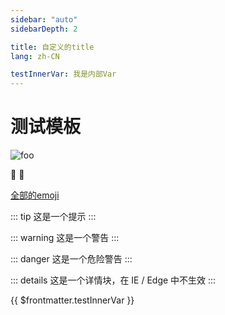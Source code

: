 ```yaml
---
sidebar: "auto"
sidebarDepth: 2

title: 自定义的title
lang: zh-CN

testInnerVar: 我是内部Var
---
```


# 测试模板 <Badge text="模板主题"/>

<img :src="$withBase('/images/testImg_1.jpg')" class='zoom-custom-imgs' alt="foo">

:tada: :100:

[全部的emoji](https://github.com/markdown-it/markdown-it-emoji/blob/master/lib/data/full.json)

::: tip
这是一个提示
:::

::: warning
这是一个警告
:::

::: danger
这是一个危险警告
:::

::: details
这是一个详情块，在 IE / Edge 中不生效
:::


<p v-html="$page.title"></p>

<p>{{ $frontmatter.testInnerVar }}</p>